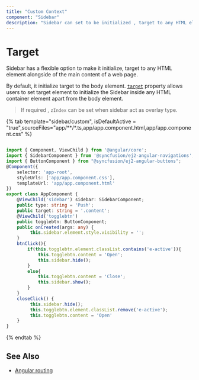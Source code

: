 ```yaml
---
title: "Custom Context"
component: "Sidebar"
description: "Sidebar can set to be initialized , target to any HTML element alongside of the main content of a web page."
---
```


# Target

Sidebar has a flexible option to make it initialize, target to any HTML element alongside of the main content of a web page.

By default, it initialize target to the body element. [`target`](../api/sidebar/#target)  property allows users to set target element to initialize the Sidebar inside any HTML container element apart from the body element.

> If required , `zIndex` can be set when sidebar act as overlay type.

{% tab template="sidebar/custom", isDefaultActive = "true",sourceFiles="app/**/*.ts,app/app.component.html,app/app.component.css" %}

```typescript

import { Component, ViewChild } from '@angular/core';
import { SidebarComponent } from '@syncfusion/ej2-angular-navigations';
import { ButtonComponent } from "@syncfusion/ej2-angular-buttons";
@Component({
    selector: 'app-root',
    styleUrls: ['app/app.component.css'],
    templateUrl: 'app/app.component.html'
})
export class AppComponent {
    @ViewChild('sidebar') sidebar: SidebarComponent;
    public type: string = 'Push';
    public target: string = '.content';
    @ViewChild('togglebtn')
    public togglebtn: ButtonComponent;
    public onCreated(args: any) {
         this.sidebar.element.style.visibility = '';
    }
    btnClick(){
        if(this.togglebtn.element.classList.contains('e-active')){
            this.togglebtn.content = 'Open';
            this.sidebar.hide();
        }
        else{
            this.togglebtn.content = 'Close';
            this.sidebar.show();
        }
    }
    closeClick() {
         this.sidebar.hide();
         this.togglebtn.element.classList.remove('e-active');
         this.togglebtn.content = 'Open'
    }
}

```

{% endtab %}

## See Also

* [Angular routing](./how-to/hide-sidebar)